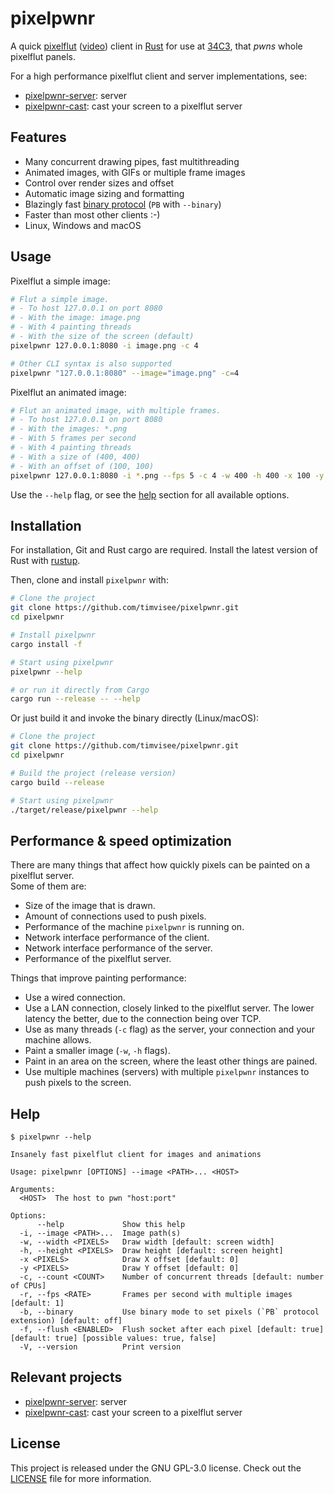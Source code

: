 # pixelpwnr

A quick [pixelflut][pixelflut] ([video][pixelflut-video]) client in
[Rust][rust] for use at [34C3][34C3], that _pwns_ whole pixelflut panels.

For a high performance pixelflut client and server implementations, see:

- [pixelpwnr-server][pixelpwnr-server]: server
- [pixelpwnr-cast][pixelpwnr-cast]: cast your screen to a pixelflut server

## Features

- Many concurrent drawing pipes, fast multithreading
- Animated images, with GIFs or multiple frame images
- Control over render sizes and offset
- Automatic image sizing and formatting
- Blazingly fast [binary protocol](https://github.com/timvisee/pixelpwnr-server#the-binary-px-command) (`PB` with `--binary`)
- Faster than most other clients :-)
- Linux, Windows and macOS

## Usage

Pixelflut a simple image:

```bash
# Flut a simple image.
# - To host 127.0.0.1 on port 8080
# - With the image: image.png
# - With 4 painting threads
# - With the size of the screen (default)
pixelpwnr 127.0.0.1:8080 -i image.png -c 4

# Other CLI syntax is also supported
pixelpwnr "127.0.0.1:8080" --image="image.png" -c=4
```

Pixelflut an animated image:

```bash
# Flut an animated image, with multiple frames.
# - To host 127.0.0.1 on port 8080
# - With the images: *.png
# - With 5 frames per second
# - With 4 painting threads
# - With a size of (400, 400)
# - With an offset of (100, 100)
pixelpwnr 127.0.0.1:8080 -i *.png --fps 5 -c 4 -w 400 -h 400 -x 100 -y 100
```

Use the `--help` flag, or see the [help](#help) section for all available
options.

## Installation

For installation, Git and Rust cargo are required.
Install the latest version of Rust with [rustup][rustup].

Then, clone and install `pixelpwnr` with:

```bash
# Clone the project
git clone https://github.com/timvisee/pixelpwnr.git
cd pixelpwnr

# Install pixelpwnr
cargo install -f

# Start using pixelpwnr
pixelpwnr --help

# or run it directly from Cargo
cargo run --release -- --help
```

Or just build it and invoke the binary directly (Linux/macOS):

```bash
# Clone the project
git clone https://github.com/timvisee/pixelpwnr.git
cd pixelpwnr

# Build the project (release version)
cargo build --release

# Start using pixelpwnr
./target/release/pixelpwnr --help
```

## Performance & speed optimization

There are many things that affect how quickly pixels can be painted on a
pixelflut server.  
Some of them are:

- Size of the image that is drawn.
- Amount of connections used to push pixels.
- Performance of the machine `pixelpwnr` is running on.
- Network interface performance of the client.
- Network interface performance of the server.
- Performance of the pixelflut server.

Things that improve painting performance:

- Use a wired connection.
- Use a LAN connection, closely linked to the pixelflut server. The lower
  latency the better, due to the connection being over TCP.
- Use as many threads (`-c` flag) as the server, your connection and your
  machine allows.
- Paint a smaller image (`-w`, `-h` flags).
- Paint in an area on the screen, where the least other things are pained.
- Use multiple machines (servers) with multiple `pixelpwnr` instances to push
  pixels to the screen.

## Help

```text
$ pixelpwnr --help

Insanely fast pixelflut client for images and animations

Usage: pixelpwnr [OPTIONS] --image <PATH>... <HOST>

Arguments:
  <HOST>  The host to pwn "host:port"

Options:
      --help             Show this help
  -i, --image <PATH>...  Image path(s)
  -w, --width <PIXELS>   Draw width [default: screen width]
  -h, --height <PIXELS>  Draw height [default: screen height]
  -x <PIXELS>            Draw X offset [default: 0]
  -y <PIXELS>            Draw Y offset [default: 0]
  -c, --count <COUNT>    Number of concurrent threads [default: number of CPUs]
  -r, --fps <RATE>       Frames per second with multiple images [default: 1]
  -b, --binary           Use binary mode to set pixels (`PB` protocol extension) [default: off]
  -f, --flush <ENABLED>  Flush socket after each pixel [default: true] [default: true] [possible values: true, false]
  -V, --version          Print version
```

## Relevant projects

- [pixelpwnr-server][pixelpwnr-server]: server
- [pixelpwnr-cast][pixelpwnr-cast]: cast your screen to a pixelflut server

## License

This project is released under the GNU GPL-3.0 license.
Check out the [LICENSE](LICENSE) file for more information.

[34C3]: https://events.ccc.de/congress/2017/wiki/index.php/Main_Page
[pixelflut]: https://cccgoe.de/wiki/Pixelflut
[pixelflut-video]: https://vimeo.com/92827556/
[pixelpwnr-cast]: https://github.com/timvisee/pixelpwnr-cast
[pixelpwnr-server]: https://github.com/timvisee/pixelpwnr-server
[rust]: https://www.rust-lang.org/
[rustup]: https://rustup.rs/
